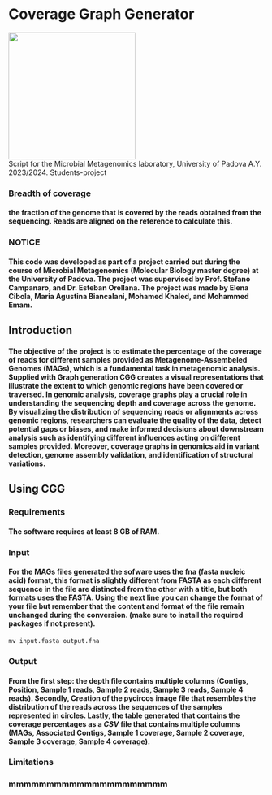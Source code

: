 # Coverage Graph Generator 
<div><img src="https://github.com/mohammedemamkhattab/CGGS/assets/134694182/f786dfb1-dbf0-4873-a64c-63ee2a352d94" width="250"/> </div>
Script for the Microbial Metagenomics laboratory, University of Padova A.Y. 2023/2024. Students-project

### **Breadth of coverage**
   #### the fraction of the genome that is covered by the reads obtained from the sequencing. Reads are aligned on the reference to calculate this.
### NOTICE
#### This code was developed as part of a project carried out during the course of Microbial Metagenomics (Molecular Biology master degree) at the University of Padova. The project was supervised by Prof. Stefano Campanaro, and Dr. Esteban Orellana. The project was made by Elena Cibola, Maria Agustina Biancalani, Mohamed Khaled, and Mohammed Emam.

## Introduction 
#### The objective of the project is to estimate the percentage of the coverage of reads for different samples provided as Metagenome-Assembeled Genomes (MAGs), which is a fundamental task in metagenomic analysis. Supplied with Graph generation CGG creates a visual representations that illustrate the extent to which genomic regions have been covered or traversed. In genomic analysis, coverage graphs play a crucial role in understanding the sequencing depth and coverage across the genome. By visualizing the distribution of sequencing reads or alignments across genomic regions, researchers can evaluate the quality of the data, detect potential gaps or biases, and make informed decisions about downstream analysis such as identifying different influences acting on different samples provided. Moreover, coverage graphs in genomics aid in variant detection, genome assembly validation, and identification of structural variations.

## Using CGG 
### Requirements 
#### The software requires at least 8 GB of RAM.

### Input
#### For the MAGs files generated the sofware uses the fna (fasta nucleic acid) format, this format is slightly different from FASTA as each different sequence in the file are distincted from the other with a title, but both formats uses the FASTA. Using the next line you can change the format of your file but remember that the content and format of the file remain unchanged during the conversion. (make sure to install the required packages if not present).
```{python}
mv input.fasta output.fna
```

### Output
#### From the first step: the depth file contains multiple columns (Contigs, Position, Sample 1 reads, Sample 2 reads, Sample 3 reads, Sample 4 reads). Secondly, Creation of the pycircos image file that resembles the distribution of the reads across the sequences of the samples represented in circles. Lastly, the table generated that contains the coverage percentages as a _CSV_ file that contains multiple columns (MAGs, Associated Contigs, Sample 1 coverage, Sample 2 coverage, Sample 3 coverage, Sample 4 coverage).

### Limitations
### mmmmmmmmmmmmmmmmmmmmm
